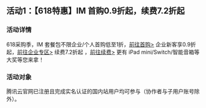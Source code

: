 ## 活动1：【618特惠】IM 首购0.9折起，续费7.2折起
### 活动详情
618采购季，IM 套餐包不限企业/个人首购低至1折，[前往首购>](https://cloud.tencent.com/act/pro/618_cdn_video?from=17121#%E9%A6%96%E5%8D%95%E7%89%B9%E6%83%A0)  企业新客享0.9折起，[前往企业专区>](https://cloud.tencent.com/act/pro/618_cdn_video?from=17121#%E4%BC%81%E4%B8%9A%E4%B8%93%E5%8C%BA) 续费7.2折起 ，[前往续费>](https://cloud.tencent.com/act/pro/618_cdn_video?from=17121#%E5%8D%B3%E6%97%B6%E9%80%9A%E4%BF%A1%20%E6%96%B0%E8%B4%AD)  更有 iPad mini/Switch/智能音箱等大奖等您来拿！
### 活动对象
腾讯云官网已注册且完成实名认证的国内站用户均可参与（协作者与子用户账号除外）。
